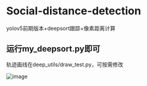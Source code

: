 # Social-distance-detection
yolov5前期版本+deepsort跟踪+像素距离计算

## 运行my_deepsort.py即可
轨迹画线在deep_utils/draw_test.py，可按需修改

![image](https://user-images.githubusercontent.com/61568153/131649708-d8c4c644-7a1f-4ee4-9fba-77647e3bb628.png)
